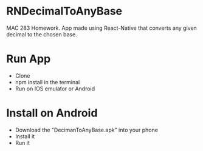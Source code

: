# RNDecimalToAnyBase
MAC 283 Homework. App made using React-Native that converts any given decimal to the chosen base.


# Run App
- Clone
- npm install in the terminal
- Run on IOS emulator or Android

# Install on Android
- Download the "DecimanToAnyBase.apk" into your phone
- Install it
- Run it
